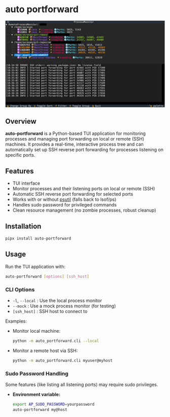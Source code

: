 # auto portforward

<div align="center">
  <img src="https://raw.githubusercontent.com/soraxas/auto-portforward/refs/heads/master/assets/screenshot.png" alt="auto-portforward">
</div>

## Overview

**auto-portforward** is a Python-based TUI application for monitoring processes and managing port forwarding on local or remote (SSH) machines. It provides a real-time, interactive process tree and can automatically set up SSH reverse port forwarding for processes listening on specific ports.

## Features

- TUI interface
- Monitor processes and their listening ports on local or remote (SSH)
- Automatic SSH reverse port forwarding for selected ports
- Works with or without [psutil](https://pypi.org/project/psutil/) (falls back to lsof/ps)
- Handles sudo password for privileged commands
- Clean resource management (no zombie processes, robust cleanup)

## Installation

```sh
pipx install auto-portforward
```

## Usage

Run the TUI application with:

```sh
auto-portforward [options] [ssh_host]
```

### CLI Options

- `-l`, `--local` : Use the local process monitor
- `--mock`        : Use a mock process monitor (for testing)
- `[ssh_host]`    : SSH host to connect to

Examples:

- Monitor local machine:
  ```sh
  python -m auto_portforward.cli --local
  ```
- Monitor a remote host via SSH:
  ```sh
  python -m auto_portforward.cli myuser@myhost
  ```

### Sudo Password Handling

Some features (like listing all listening ports) may require sudo privileges.

- **Environment variable:**
  ```sh
  export AP_SUDO_PASSWORD=yourpassword
  auto-portforward my@host
  ```

